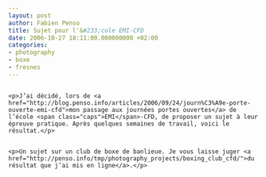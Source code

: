 ```yaml
---
layout: post
author: Fabien Penso
title: Sujet pour l'&#233;cole EMI-CFD
date: 2006-10-27 18:11:00.000000000 +02:00
categories:
- photography
- boxe
- fresnes
---
```

<p><img src="http://penso.info/tmp/photography_projects/boxing_club_cfd/001.jpg" alt="" /></p>


	<p>J’ai décidé, lors de <a href="http://blog.penso.info/articles/2006/09/24/journ%C3%A9e-porte-ouverte-emi-cfd">mon passage aux journées portes ouvertes</a> de l’école <span class="caps">EMI</span>-CFD, de proposer un sujet à leur épreuve pratique. Après quelques semaines de travail, voici le résultat.</p>


	<p>Un sujet sur un club de boxe de banlieue. Je vous laisse juger <a href="http://penso.info/tmp/photography_projects/boxing_club_cfd/">du résultat que j’ai mis en ligne</a>.</p>
